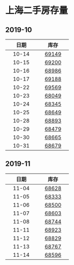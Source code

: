 # 上海二手房存量   
## 2019-10

| &nbsp;&nbsp;&nbsp;&nbsp;&nbsp;&nbsp;日期&nbsp;&nbsp;&nbsp;&nbsp;&nbsp;&nbsp; | &nbsp;&nbsp;&nbsp;&nbsp;&nbsp;&nbsp;库存&nbsp;&nbsp;&nbsp;&nbsp;&nbsp;&nbsp; |
| :-: | :-: |
| 10-14 | [69149](Shanghai_Stock.md) |
| 10-15 | [69200](Shanghai_Stock.md) |
| 10-16 | [68986](Shanghai_Stock.md) |
| 10-17 | [69188](Shanghai_Stock.md) |
| 10-22 | [69569](Shanghai_Stock.md) |
| 10-23 | [68049](Shanghai_Stock.md) |
| 10-24 | [68345](Shanghai_Stock.md) |
| 10-25 | [68649](Shanghai_Stock.md) |
| 10-28 | [68893](Shanghai_Stock.md) |
| 10-29 | [68479](Shanghai_Stock.md) |
| 10-30 | [68665](Shanghai_Stock.md) |
| 10-31 | [68679](Shanghai_Stock.md) |


## 2019-11

| &nbsp;&nbsp;&nbsp;&nbsp;&nbsp;&nbsp;日期&nbsp;&nbsp;&nbsp;&nbsp;&nbsp;&nbsp; | &nbsp;&nbsp;&nbsp;&nbsp;&nbsp;&nbsp;库存&nbsp;&nbsp;&nbsp;&nbsp;&nbsp;&nbsp; |
| :-: | :-: |
| 11-04 | [68628](Shanghai_Stock.md) |
| 11-05 | [68333](Shanghai_Stock.md) |
| 11-06 | [68500](Shanghai_Stock.md) |
| 11-07 | [68603](Shanghai_Stock.md) |
| 11-08 | [68744](Shanghai_Stock.md) |
| 11-11 | [68923](Shanghai_Stock.md) |
| 11-12 | [68829](Shanghai_Stock.md) |
| 11-13 | [68767](Shanghai_Stock.md) |
| 11-14 | [68596](Shanghai_Stock.md) |
